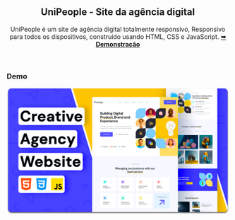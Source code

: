 <div align="center">
  <br />

  <h2 align="center">UniPeople - Site da agência digital</h2>

  UniPeople é um site de agência digital totalmente responsivo,
Responsivo para todos os dispositivos, construído usando HTML, CSS e JavaScript.
  <a href="https://codewithsadee.github.io/pixology/"><strong>➥ Demonstração</strong></a>

</div>

<br />

### Demo 

![UniPeople Desktop Demo](./readme-images/desktop.png "Desktop Demo")

